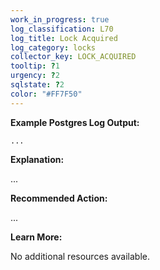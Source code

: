 ```yaml
---
work_in_progress: true
log_classification: L70
log_title: Lock Acquired
log_category: locks
collector_key: LOCK_ACQUIRED
tooltip: ?1
urgency: ?2
sqlstate: ?2
color: "#FF7F50"
---
```


**Example Postgres Log Output:**

```
...
```

**Explanation:**

...

**Recommended Action:**

...

**Learn More:**

No additional resources available.
